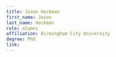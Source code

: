 ```yaml
---
title: Jason Hockman
first_name: Jason
last_name: Hockman
role: alumni
affiliation: Birmingham City University
degree: PhD
link:
---
```

